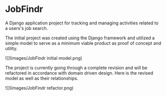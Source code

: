 # JobFindr

A Django application project for tracking and managing activities related to a users's job search.

The initial project was created using the Django framework and utilized a simple model to serve as a minimum
viable product as proof of concept and utility.

![](images/JobFindr initial model.png)

The project is currently going through a complete revision and will be refactored in accordance with domain
driven design.  Here is the revised model as well as their relationships.

![](images/JobFindr refactor.png)